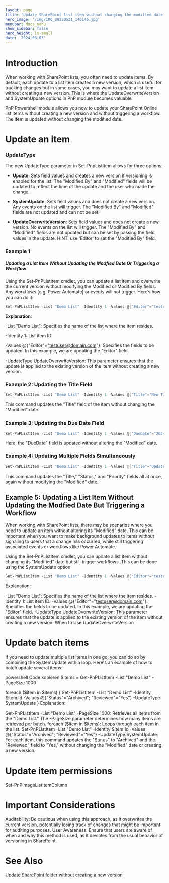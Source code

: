 ```yaml
---
layout: page
title: 'Update SharePoint list item without changing the modified date'
hero_image: '/img/IMG_20220521_140146.jpg'
menubar: docs_menu
show_sidebar: false
hero_height: is-small
date: '2024-08-03'
---
```


# Introduction
When working with SharePoint lists, you often need to update items. By default, each update to a list item creates a new version, which is useful for tracking changes but in some cases, you may want to update a list item without creating a new version. This is where the UpdateOverwriteVersion and SystemUpdate options in PnP module becomes valuable.

PnP Powershell module allows you now to update your SharePoint Online list items without creating a new version and without triggering a workflow. The item is updated without changing the modified date.


# Update an item

### UpdateType

The new UpdateType parameter in Set-PnpListItem allows for three options:

* **Update**: Sets field values and creates a new version if versioning is enabled for the list. The "Modified By" and "Modified" fields will be updated to reflect the time of the update and the user who made the change.

* **SystemUpdate**: Sets field values and does not create a new version. Any events on the list will trigger. The "Modified By" and "Modified" fields are not updated and can not be set.

* **UpdateOverwriteVersion**: Sets field values and does not create a new version. No events on the list will trigger. The "Modified By" and "Modified" fields are not updated but can be set by passing the field values in the update. HINT: use 'Editor' to set the "Modified By" field.


### Example 1
##### Updating a List Item Without Updating the Modfied Date Or Triggering a Workflow
Using the Set-PnPListItem cmdlet, you can update a list item and overwrite the current version without modifying the Modified or Modified By fields. Any workflows (e.g. Power Automate) or events will not trigger. Here’s how you can do it:

```powershell
Set-PnPListItem -List "Demo List" -Identity 1 -Values @{"Editor"="testuser@domain.com"} -UpdateType UpdateOverwriteVersion
```

**Explanation**:

-List "Demo List": Specifies the name of the list where the item resides.

-Identity 1: List item ID.

-Values @{"Editor"="testuser@domain.com"}: Specifies the fields to be updated. In this example, we are updating the "Editor" field.

-UpdateType UpdateOverwriteVersion: This parameter ensures that the update is applied to the existing version of the item without creating a new version.



### Example 2: Updating the Title Field

```powershell
Set-PnPListItem -List "Demo List" -Identity 1 -Values @{"Title"="New Title"} -UpdateType SystemUpdate
```

This command updates the "Title" field of the item without changing the "Modified" date.

### Example 3: Updating the Due Date Field

```powershell
Set-PnPListItem -List "Demo List" -Identity 1 -Values @{"DueDate"="2024-12-31"} -UpdateType SystemUpdate
```

Here, the "DueDate" field is updated without altering the "Modified" date.



### Example 4: Updating Multiple Fields Simultaneously

```powershell
Set-PnPListItem -List "Demo List" -Identity 1 -Values @{"Title"="Updated Title"; "Status"="Completed"; "Priority"="High"} -UpdateType SystemUpdate
```

This command updates the "Title," "Status," and "Priority" fields all at once, again without modifying the "Modified" date.



## Example 5: Updating a List Item Without Updating the Modfied Date But Triggering a Workflow
When working with SharePoint lists, there may be scenarios where you need to update an item without altering its "Modified" date. This can be important when you want to make background updates to items without signaling to users that a change has occurred, while still triggering associated events or workflows like Power Automate.

Using the Set-PnPListItem cmdlet, you can update a list item without changing its "Modified" date but still trigger workflows. This can be done using the SystemUpdate option

```powershell
Set-PnPListItem -List "Demo List" -Identity 1 -Values @{"Editor"="testuser@domain.com"} -UpdateType SystemUpate
```

Explanation:

-List "Demo List": Specifies the name of the list where the item resides.
-Identity 1: List item ID.
-Values @{"Editor"="testuser@domain.com"}: Specifies the fields to be updated. In this example, we are updating the "Editor" field.
-UpdateType UpdateOverwriteVersion: This parameter ensures that the update is applied to the existing version of the item without creating a new version.
When to Use UpdateOverwriteVersion


# Update batch items

If you need to update multiple list items in one go, you can do so by combining the SystemUpdate with a loop. Here's an example of how to batch update several items:

powershell
Code kopieren
$items = Get-PnPListItem -List "Demo List" -PageSize 1000

foreach ($item in $items) {
    Set-PnPListItem -List "Demo List" -Identity $item.Id -Values @{"Status"="Archived"; "Reviewed"="Yes"} -UpdateType SystemUpdate
}
Explanation:

Get-PnPListItem -List "Demo List" -PageSize 1000: Retrieves all items from the "Demo List." The -PageSize parameter determines how many items are retrieved per batch.
foreach ($item in $items): Loops through each item in the list.
Set-PnPListItem -List "Demo List" -Identity $item.Id -Values @{"Status"="Archived"; "Reviewed"="Yes"} -UpdateType SystemUpdate: For each item, this command updates the "Status" to "Archived" and the "Reviewed" field to "Yes," without changing the "Modified" date or creating a new version.

# Update item permissions




Set-PnPImageListItemColumn

# Important Considerations
Auditability: Be cautious when using this approach, as it overwrites the current version, potentially losing track of changes that might be important for auditing purposes.
User Awareness: Ensure that users are aware of when and why this method is used, as it deviates from the usual behavior of versioning in SharePoint.


# See Also

[Update SharePoint folder without creating a new version](https://powershellscripts.github.io/articles/en/SharePointOnline/systemupdatefolder)